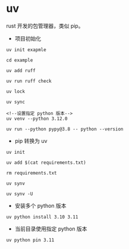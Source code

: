 # uv

rust 开发的包管理器，类似 pip。

- 项目初始化
```shell
uv init exapmle

cd example

uv add ruff

uv run ruff check

uv lock

uv sync

<!--设置指定 python 版本-->
uv venv --python 3.12.0

uv run --python pypy@3.8 -- python --version
```

- pip 转换为 uv
```shell
uv init

uv add $(cat requirements.txt)

rm requirements.txt

uv synv

uv synv -U
```

- 安装多个 python 版本
```shell
uv python install 3.10 3.11
```

- 当前目录使用指定 python 版本
```shell
uv python pin 3.11
```


